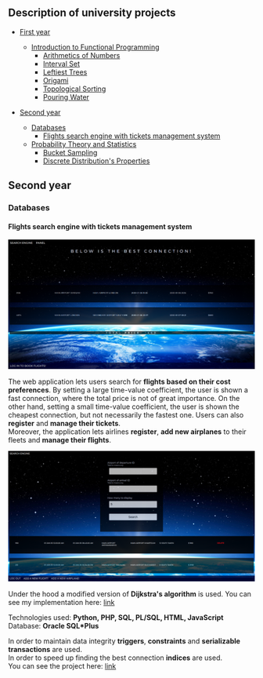 ## Description of university projects

- [First year](#firstyear)
  - [Introduction to Functional Programming](#ifp)
    - [Arithmetics of Numbers](#aon)
    - [Interval Set](#is)
    - [Leftiest Trees](#lt)
    - [Origami](#or)
    - [Topological Sorting](#ts)
    - [Pouring Water](#pw)
 
- [Second year](#secondyear)
  - [Databases](#Databases)
    - [Flights search engine with tickets management system](#Flights-search-engine-with-tickets-management-system)
  - [Probability Theory and Statistics](#rpis)
    - [Bucket Sampling](#bs)
    - [Discrete Distribution's Properties](#dd)
    
## Second year
### Databases
#### Flights search engine with tickets management system
  <img src='https://github.com/olafplacha/MIMUW/blob/main/Second_Year/Databases/Project/doc/result.png'/>

The web application lets users search for <b>flights based on their cost preferences</b>. By setting a large time-value coefficient, the user is shown a fast connection, where the total price is not of great importance. On the other hand, setting a small time-value coefficient, the user is shown the cheapest connection, but not necessarily the fastest one. Users can also <b>register</b> and <b>manage their tickets</b>.<br/>
Moreover, the application lets airlines <b>register</b>, <b>add new airplanes</b> to their fleets and <b>manage their flights</b>.

<img src='https://github.com/olafplacha/MIMUW/blob/main/Second_Year/Databases/Project/doc/airlinePanel.png'/>

Under the hood a modified version of <b>Dijkstra's algorithm</b> is used. You can see my implementation here: [link](https://github.com/olafplacha/MIMUW/blob/main/Second_Year/Databases/Project/algorithm/dijkstra.py)

Technologies used: <b>Python, PHP, SQL, PL/SQL, HTML, JavaScript</b><br/>
Database: <b>Oracle SQL*Plus</b>

In order to maintain data integrity <b>triggers</b>, <b>constraints</b> and <b>serializable transactions</b> are used.<br/>
In order to speed up finding the best connection <b>indices</b> are used.<br/>
You can see the project here: [link](https://students.mimuw.edu.pl/~op429584/project/)
